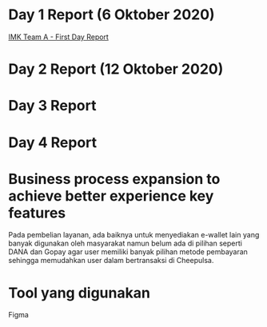 # Day 1 Report (6 Oktober 2020)
[IMK Team A - First Day Report](https://www.youtube.com/watch?v=eY5T0DOOjfw)

# Day 2 Report (12 Oktober 2020)

# Day 3 Report

# Day 4 Report

# Business process expansion to achieve better experience key features
Pada pembelian layanan, ada baiknya untuk menyediakan e-wallet lain yang banyak digunakan oleh masyarakat namun belum ada di pilihan seperti DANA dan Gopay agar user memiliki banyak pilihan metode pembayaran sehingga memudahkan user dalam bertransaksi di Cheepulsa. 

# Tool yang digunakan
Figma
